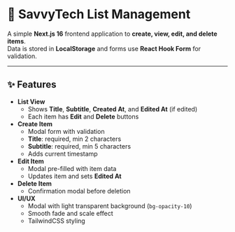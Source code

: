 # 📝 SavvyTech List Management

A simple **Next.js 16** frontend application to **create, view, edit, and delete items**.  
Data is stored in **LocalStorage** and forms use **React Hook Form** for validation.

---

## ✨ Features

- **List View**
  - Shows **Title**, **Subtitle**, **Created At**, and **Edited At** (if edited)
  - Each item has **Edit** and **Delete** buttons
- **Create Item**
  - Modal form with validation
  - **Title**: required, min 2 characters
  - **Subtitle**: required, min 5 characters
  - Adds current timestamp
- **Edit Item**
  - Modal pre-filled with item data
  - Updates item and sets **Edited At**
- **Delete Item**
  - Confirmation modal before deletion
- **UI/UX**
  - Modal with light transparent background (`bg-opacity-10`)  
  - Smooth fade and scale effect  
  - TailwindCSS styling

  
